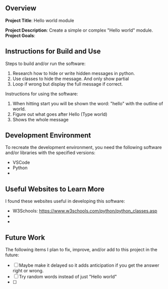 ## Overview

**Project Title**:
Hello world module

**Project Description**:
Create a simple or complex "Hello world" module.
**Project Goals**:

## Instructions for Build and Use

Steps to build and/or run the software:

1. Research how to hide or write hidden messages in python.
2. Use classes to hide the message. And only show partial
3. Loop if wrong but display the full message if correct.

Instructions for using the software:

1.  When hitting start you will be shown the word: "hello" with the outline of world.
2. Figure out what goes after Hello (Type world)
3. Shows the whole message

## Development Environment 

To recreate the development environment, you need the following software and/or libraries with the specified versions:

* VSCode
* Python
*

## Useful Websites to Learn More

I found these websites useful in developing this software:

* W3Schools: https://www.w3schools.com/python/python_classes.asp
*
*

## Future Work

The following items I plan to fix, improve, and/or add to this project in the future:

* [ ] Maybe make it delayed so it adds anticipation if you get the answer right or wrong.
* [ ] Try random words instead of just "Hello world"
* [ ]
